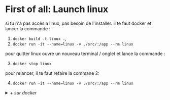 # First of all: Launch linux

si tu n'a pas accès a linux, pas besoin de l'installer.
il te faut docker et lancer la commande :

1. `docker build -t linux .`,
2. `docker run -it --name=linux -v ./src/:/app --rm linux`

pour quitter linux ouvre un nouveau terminal / onglet et lance la commande :

3. `docker stop linux`

pour relancer, il te faut refaire la commane 2:

4. `docker run -it --name=linux -v ./src/:/app --rm linux`

 <details close><summary><i>+ sur docker</i></summary>

pour afficher les container en cours:

1. `docker container ls -a`

pour tuer tout les containers :

2. `docker container prune -a`

ou uniquement _linux_ :

3. `docker container rm linux`

meme chose pour l'image :

- `docker images`
- `docker image rm [IMAGE ID]`
ou :
- `docker image prune -a` _`-a` pour supprimer toutes les images_

ton system sera plus clean
  </details>
